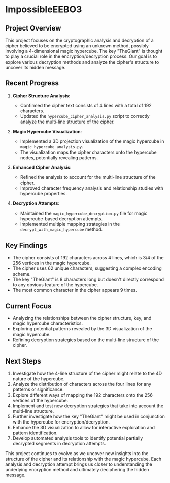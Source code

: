 # ImpossibleEEBO3

## Project Overview

This project focuses on the cryptographic analysis and decryption of a cipher believed to be encrypted using an unknown method, possibly involving a 4-dimensional magic hypercube. The key "TheGiant" is thought to play a crucial role in the encryption/decryption process. Our goal is to explore various decryption methods and analyze the cipher's structure to uncover its hidden message.

## Recent Progress

1. **Cipher Structure Analysis**:
   - Confirmed the cipher text consists of 4 lines with a total of 192 characters.
   - Updated the `hypercube_cipher_analysis.py` script to correctly analyze the multi-line structure of the cipher.

2. **Magic Hypercube Visualization**:
   - Implemented a 3D projection visualization of the magic hypercube in `magic_hypercube_analysis.py`.
   - The visualization maps the cipher characters onto the hypercube nodes, potentially revealing patterns.

3. **Enhanced Cipher Analysis**:
   - Refined the analysis to account for the multi-line structure of the cipher.
   - Improved character frequency analysis and relationship studies with hypercube properties.

4. **Decryption Attempts**:
   - Maintained the `magic_hypercube_decryption.py` file for magic hypercube-based decryption attempts.
   - Implemented multiple mapping strategies in the `decrypt_with_magic_hypercube` method.

## Key Findings

- The cipher consists of 192 characters across 4 lines, which is 3/4 of the 256 vertices in the magic hypercube.
- The cipher uses 62 unique characters, suggesting a complex encoding scheme.
- The key "TheGiant" is 8 characters long but doesn't directly correspond to any obvious feature of the hypercube.
- The most common character in the cipher appears 9 times.

## Current Focus

- Analyzing the relationships between the cipher structure, key, and magic hypercube characteristics.
- Exploring potential patterns revealed by the 3D visualization of the magic hypercube.
- Refining decryption strategies based on the multi-line structure of the cipher.

## Next Steps

1. Investigate how the 4-line structure of the cipher might relate to the 4D nature of the hypercube.
2. Analyze the distribution of characters across the four lines for any patterns or significance.
3. Explore different ways of mapping the 192 characters onto the 256 vertices of the hypercube.
4. Implement and test new decryption strategies that take into account the multi-line structure.
5. Further investigate how the key "TheGiant" might be used in conjunction with the hypercube for encryption/decryption.
6. Enhance the 3D visualization to allow for interactive exploration and pattern identification.
7. Develop automated analysis tools to identify potential partially decrypted segments in decryption attempts.

This project continues to evolve as we uncover new insights into the structure of the cipher and its relationship with the magic hypercube. Each analysis and decryption attempt brings us closer to understanding the underlying encryption method and ultimately deciphering the hidden message.
